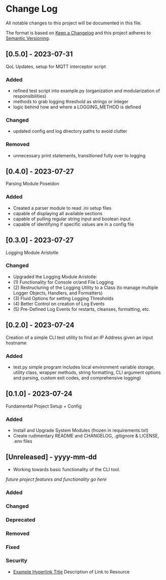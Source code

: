 
# Change Log
All notable changes to this project will be documented in this file.
 
The format is based on [Keep a Changelog](http://keepachangelog.com/)
and this project adheres to [Semantic Versioning](http://semver.org/).

## [0.5.0] - 2023-07-31
QoL Updates, setup for MQTT interceptor script

### Added 
- refined test script into example.py (organization and modularization of responsibilities)
- methods to grab logging threshold as strings or integer
- logic behind how and where a LOGGING_METHOD is defined

### Changed
- updated config and log directory paths to avoid clutter

### Removed
- unnecessary print statements, transitioned fully over to logging


## [0.4.0] - 2023-07-27
Parsing Module Poseidon

### Added 
- Created a parser module to read .ini setup files
- capable of displaying all available sections
- capable of pulling regular string input and boolean input
- capable of identifying if specific values are in a config file

## [0.3.0] - 2023-07-27
Logging Module Aristotle

### Changed
- Upgraded the Logging Module Aristotle:
- (1) Functionality for Console or/and File Logging
- (2) Restructuring of the Logging Utility to a Class (to manage multiple Logger Objects, Handlers, and Formatters)
- (3) Fluid Options for setting Logging Thresholds
- (4) Better Control on creation of Log Events
- (5) Pre-Defined Log Events for restarts, cleanses, formatting, etc.

## [0.2.0] - 2023-07-24
Creation of a simple CLI test utility to find an IP Address given an input hostname

### Added

- test.py simple program includes local environment variable storage, utility class, wrapper methods, string formatting, CLI argument options and parsing, custom exit codes, and comprehensive logging)

## [0.1.0] - 2023-07-24
  
Fundamental Project Setup + Config
 
### Added

- Install and Upgrade System Modules (frozen in requirements.txt)
- Create rudimentary README and CHANGELOG, .gitignore & LICENSE, .env files

## [Unreleased] - yyyy-mm-dd
- Working towards basic functionality of the CLI tool.
 
*future project features and functionality go here*
 
### Added
 
### Changed

### Deprecated

### Removed
 
### Fixed

### Security
- [Example Hyperlink Title](url.link.here)
  Description of Link to Resource
